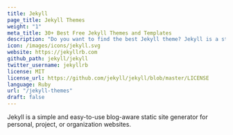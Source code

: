 ```yaml
---
title: Jekyll
page_title: Jekyll Themes
weight: "1"
meta_title: 30+ Best Free Jekyll Themes and Templates
description: "Do you want to find the best Jekyll theme? Jekyll is a straightforward, blog-aware static site generator that is ideal for personal, project, or organization websites."
icon: /images/icons/jekyll.svg
website: https://jekyllrb.com
github_path: jekyll/jekyll
twitter_username: jekyllrb
license: MIT
license_url: https://github.com/jekyll/jekyll/blob/master/LICENSE
language: Ruby
url: "/jekyll-themes"
draft: false
---
```


Jekyll is a simple and easy-to-use blog-aware static site generator for personal, project, or organization websites.
